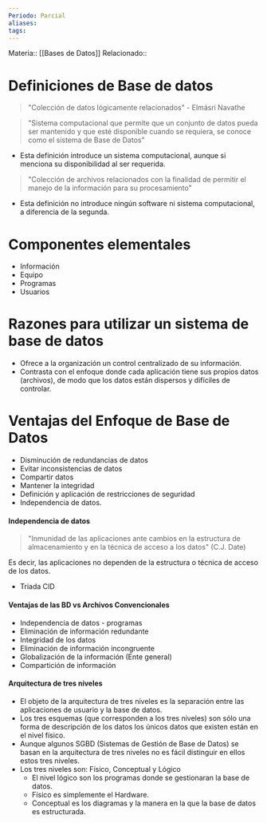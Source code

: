 ```yaml
---
Periodo: Parcial
aliases: 
tags:
---
```

Materia:: [[Bases de Datos]]
Relacionado:: 
# Definiciones de Base de datos
> "Colección de datos lógicamente relacionados" - Elmásri Navathe 

> "Sistema computacional que permite que un conjunto de datos pueda ser mantenido y que esté disponible cuando se requiera, se conoce como el sistema de Base de Datos" 

- Esta definición introduce un sistema computacional, aunque si menciona su disponibilidad al ser requerida. 

> "Colección de archivos relacionados con la finalidad de permitir el manejo de la información para su procesamiento"

- Esta definición no introduce ningún software ni sistema computacional, a diferencia de la segunda. 
# Componentes elementales 
- Información 
- Equipo 
- Programas 
- Usuarios 
# Razones para utilizar un sistema de base de datos 
- Ofrece a la organización un control centralizado de su información. 
- Contrasta con el enfoque donde cada aplicación tiene sus propios datos (archivos), de modo que los datos están dispersos y difíciles de controlar.
# Ventajas del Enfoque de Base de Datos 
- Disminución de redundancias de datos 
- Evitar inconsistencias de datos 
- Compartir datos 
- Mantener la integridad 
- Definición y aplicación de restricciones de seguridad 
- Independencia de datos. 
#### Independencia de datos 
>"Inmunidad de las aplicaciones ante cambios en la estructura de almacenamiento y en la técnica de acceso a los datos" (C.J. Date)

Es decir, las aplicaciones no dependen de la estructura o técnica de acceso de los datos. 
- Triada CID 
#### Ventajas de las BD vs Archivos Convencionales 
- Independencia de datos - programas 
- Eliminación de información redundante 
- Integridad de los datos
- Eliminación de información incongruente
- Globalización de la información (Ente general) 
- Compartición de información
#### Arquitectura de tres niveles
- El objeto de la arquitectura de tres niveles es la separación entre las aplicaciones de usuario y la base de datos. 
- Los tres esquemas (que corresponden a los tres niveles) son sólo una forma de descripción de los datos los únicos datos que existen están en el nivel físico. 
- Aunque algunos SGBD (Sistemas de Gestión de Base de Datos) se basan en la arquitectura de tres niveles no es fácil distinguir en ellos estos tres niveles. 
- Los tres niveles son: Físico, Conceptual y Lógico
	- El nivel lógico son los programas donde se gestionaran la base de datos.
	- Físico es simplemente el Hardware.
	- Conceptual es los diagramas y la manera en la que la base de datos es estructurada.